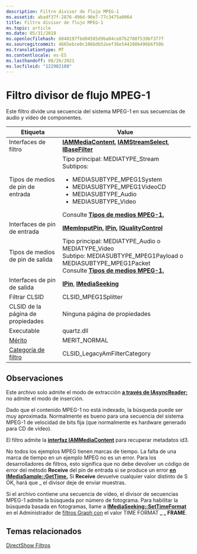```yaml
---
description: Filtro divisor de flujo MPEG-1
ms.assetid: abadf37f-2876-496d-90e7-77c3475a0064
title: Filtro divisor de flujo MPEG-1
ms.topic: article
ms.date: 05/31/2018
ms.openlocfilehash: 6040197fbd04585d9ba04ce87b2780f539bf377f
ms.sourcegitcommit: 4665ebce0c106bdb52eef36e544280b496b6f50b
ms.translationtype: MT
ms.contentlocale: es-ES
ms.lasthandoff: 08/26/2021
ms.locfileid: "122982188"
---
```

# <a name="mpeg-1-stream-splitter-filter"></a>Filtro divisor de flujo MPEG-1

Este filtro divide una secuencia del sistema MPEG-1 en sus secuencias de audio y vídeo de componentes.




| Etiqueta | Value |
|--------|-------|
| Interfaces de filtro | <a href="/previous-versions/windows/desktop/api/Qnetwork/nn-qnetwork-iammediacontent"><strong>IAMMediaContent,</strong></a> <a href="/windows/desktop/api/Strmif/nn-strmif-iamstreamselect"><strong>IAMStreamSelect</strong></a>, <a href="/windows/desktop/api/Strmif/nn-strmif-ibasefilter"><strong>IBaseFilter</strong></a> | 
| Tipos de medios de pin de entrada | Tipo principal: MEDIATYPE_Stream<br /> Subtipos:<br /><ul><li>MEDIASUBTYPE_MPEG1System</li><li>MEDIASUBTYPE_MPEG1VideoCD</li><li>MEDIASUBTYPE_Audio</li><li>MEDIASUBTYPE_Video</li></ul>Consulte <a href="mpeg-1-media-types.md"> <strong>Tipos de medios MPEG-1.</strong></a><br /> | 
| Interfaces de pin de entrada | <a href="/windows/desktop/api/Strmif/nn-strmif-imeminputpin"><strong>IMemInputPin,</strong></a> <a href="/windows/desktop/api/Strmif/nn-strmif-ipin"><strong>IPin,</strong></a> <a href="/windows/desktop/api/Strmif/nn-strmif-iqualitycontrol"><strong>IQualityControl</strong></a> | 
| Tipos de medios de pin de salida | Tipo principal: MEDIATYPE_Audio o MEDIATYPE_Video<br /> Subtipo: MEDIASUBTYPE_MPEG1Payload o MEDIASUBTYPE_MPEG1Packet<br /> Consulte <a href="mpeg-1-media-types.md"> <strong>Tipos de medios MPEG-1.</strong></a><br /> | 
| Interfaces de pin de salida | <a href="/windows/desktop/api/Strmif/nn-strmif-ipin"><strong>IPin</strong></a>, <a href="/windows/desktop/api/Strmif/nn-strmif-imediaseeking"> <strong>IMediaSeeking</strong></a> | 
| Filtrar CLSID | CLSID_MPEG1Splitter | 
| CLSID de la página de propiedades | Ninguna página de propiedades | 
| Executable | quartz.dll | 
| <a href="merit.md">Mérito</a> | MERIT_NORMAL | 
| <a href="filter-categories.md">Categoría de filtro</a> | CLSID_LegacyAmFilterCategory | 




 

## <a name="remarks"></a>Observaciones

Este archivo solo admite el modo de extracción [**a través de IAsyncReader;**](/windows/desktop/api/Strmif/nn-strmif-iasyncreader) no admite el modo de inserción.

Dado que el contenido MPEG-1 no está indexado, la búsqueda puede ser muy aproximada. Normalmente es bueno para una secuencia del sistema MPEG-1 de velocidad de bits fija (que normalmente es hardware generado para CD de vídeo).

El filtro admite la [**interfaz IAMMediaContent**](/previous-versions/windows/desktop/api/Qnetwork/nn-qnetwork-iammediacontent) para recuperar metadatos id3.

No todos los ejemplos MPEG tienen marcas de tiempo. La falta de una marca de tiempo en un ejemplo MPEG no es un error. Para los desarrolladores de filtros, esto significa que no debe devolver un código de error del método **Receive** del pin de entrada si se produce un error [**en IMediaSample::GetTime.**](/windows/desktop/api/Strmif/nf-strmif-imediasample-gettime) Si **Receive** devuelve cualquier valor distinto de S OK, hará que \_ el divisor deje de enviar muestras.

Si el archivo contiene una secuencia de vídeo, el divisor de secuencias MPEG-1 admite la búsqueda por número de fotograma. Para habilitar la búsqueda basada en fotogramas, llame a [**IMediaSeeking::SetTimeFormat**](/windows/desktop/api/Strmif/nf-strmif-imediaseeking-settimeformat) en el Administrador de [filtros Graph con](filter-graph-manager.md) el valor TIME FORMAT **\_ \_ FRAME**.

## <a name="related-topics"></a>Temas relacionados

<dl> <dt>

[DirectShow Filtros](directshow-filters.md)
</dt> </dl>

 

 




